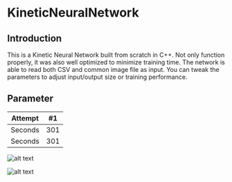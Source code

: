 # KineticNeuralNetwork

## Introduction
This is a Kinetic Neural Network built from scratch in C++. Not only function properly, it was also well optimized to minimize training time. The network is able to read both CSV and common image file as input. You can tweak the parameters to adjust input/output size or training performance.

## Parameter
Attempt | #1 
--- | --- 
Seconds | 301 
Seconds | 301 

![alt text](https://github.com/jason2468087/KineticNeuralNetwork/blob/main/Result/KNN%20acc_time.png?raw=true)

![alt text](https://github.com/jason2468087/KineticNeuralNetwork/blob/main/Result/KNN%20Plot.png?raw=true)
